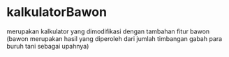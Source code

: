 # kalkulatorBawon
merupakan kalkulator yang dimodifikasi dengan tambahan fitur bawon (bawon merupakan hasil yang diperoleh dari jumlah timbangan gabah para buruh tani sebagai upahnya)
